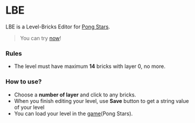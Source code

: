 # LBE

LBE is a Level-Bricks Editor for [Pong Stars][game].

> You can try [now](https://figo711.github.io/brickseditor/)!

### Rules

- The level must have maximum **14** bricks with layer 0, no more.

### How to use?

- Choose a **number of layer** and click to any bricks.
- When you finish editing your level, use **Save** button to get a string value of your level
- You can load your level in the [game](Pong Stars).

[game]: <https://play.google.com/store/apps/details?id=com.ElizStudios.PongStars>
